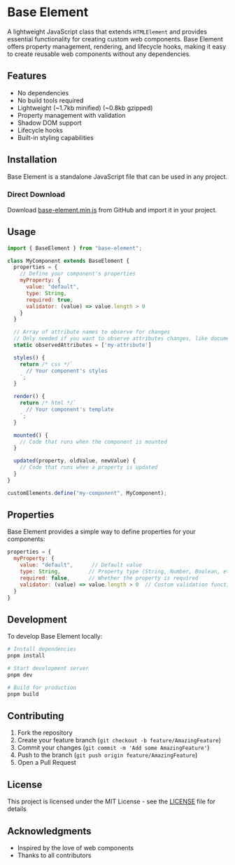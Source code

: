 # Base Element

A lightweight JavaScript class that extends `HTMLElement` and provides essential functionality for creating custom web components. Base Element offers property management, rendering, and lifecycle hooks, making it easy to create reusable web components without any dependencies.

## Features

- No dependencies
- No build tools required
- Lightweight (~1.7kb minified) (~0.8kb gzipped)
- Property management with validation
- Shadow DOM support
- Lifecycle hooks
- Built-in styling capabilities

## Installation

Base Element is a standalone JavaScript file that can be used in any project.

### Direct Download

Download [base-element.min.js](https://raw.githubusercontent.com/esaramago/base-element/main/dist/base-element.min.js) from GitHub and import it in your project.

## Usage

```javascript
import { BaseElement } from "base-element";

class MyComponent extends BaseElement {
  properties = {
    // Define your component's properties
    myProperty: {
      value: "default",
      type: String,
      required: true,
      validator: (value) => value.length > 0
    }
  }

  // Array of attribute names to observe for changes
  // Only needed if you want to observe attributes changes, like document.querySelector('my-component').setAttribute('my-attribute', 'value')
  static observedAttributes = ['my-attribute']

  styles() {
    return /* css */`
      // Your component's styles
    `;
  }

  render() {
    return /* html */`
      // Your component's template
    `;
  }

  mounted() {
    // Code that runs when the component is mounted
  }

  updated(property, oldValue, newValue) {
    // Code that runs when a property is updated
  }
}

customElements.define("my-component", MyComponent);
```

## Properties

Base Element provides a simple way to define properties for your components:

```javascript
properties = {
  myProperty: {
    value: "default",      // Default value
    type: String,         // Property type (String, Number, Boolean, etc.)
    required: false,      // Whether the property is required
    validator: (value) => value.length > 0  // Custom validation function
  }
}
```

## Development

To develop Base Element locally:

```bash
# Install dependencies
pnpm install

# Start development server
pnpm dev

# Build for production
pnpm build
```

## Contributing

1. Fork the repository
2. Create your feature branch (`git checkout -b feature/AmazingFeature`)
3. Commit your changes (`git commit -m 'Add some AmazingFeature'`)
4. Push to the branch (`git push origin feature/AmazingFeature`)
5. Open a Pull Request

## License

This project is licensed under the MIT License - see the [LICENSE](https://github.com/esaramago/base-element/blob/main/LICENCE) file for details

## Acknowledgments
- Inspired by the love of web components
- Thanks to all contributors
